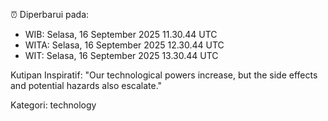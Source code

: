 ⏰ Diperbarui pada:
- WIB: Selasa, 16 September 2025 11.30.44 UTC
- WITA: Selasa, 16 September 2025 12.30.44 UTC
- WIT: Selasa, 16 September 2025 13.30.44 UTC

Kutipan Inspiratif:
"Our technological powers increase, but the side effects and potential hazards also escalate."


Kategori: technology

